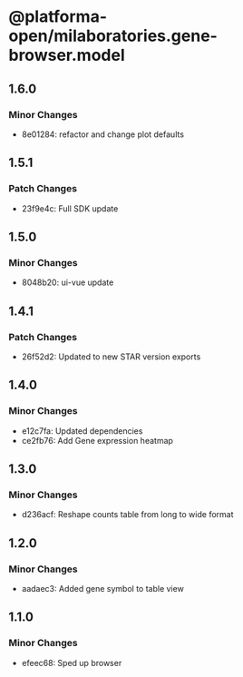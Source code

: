 # @platforma-open/milaboratories.gene-browser.model

## 1.6.0

### Minor Changes

- 8e01284: refactor and change plot defaults

## 1.5.1

### Patch Changes

- 23f9e4c: Full SDK update

## 1.5.0

### Minor Changes

- 8048b20: ui-vue update

## 1.4.1

### Patch Changes

- 26f52d2: Updated to new STAR version exports

## 1.4.0

### Minor Changes

- e12c7fa: Updated dependencies
- ce2fb76: Add Gene expression heatmap

## 1.3.0

### Minor Changes

- d236acf: Reshape counts table from long to wide format

## 1.2.0

### Minor Changes

- aadaec3: Added gene symbol to table view

## 1.1.0

### Minor Changes

- efeec68: Sped up browser
